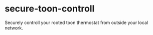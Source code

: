 # secure-toon-controll
Securely controll your rooted toon thermostat from outside your local network.
